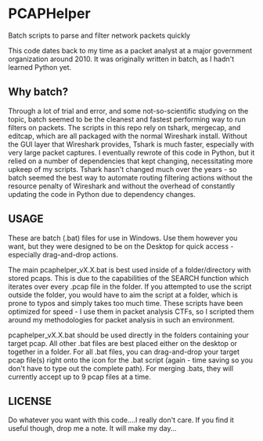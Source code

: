 # PCAPHelper
Batch scripts to parse and filter network packets quickly

This code dates back to my time as a packet analyst at a major government organization around 2010. It was originally written in batch, as I hadn't learned Python yet. 

## Why batch?
Through a lot of trial and error, and some not-so-scientific studying on the topic, batch seemed to be the cleanest and fastest performing way to run filters on packets. The scripts in this repo rely on tshark, mergecap, and editcap, which are all packaged with the normal Wireshark install.  Without the GUI layer that Wireshark provides, Tshark is much faster, especially with very large packet captures. I eventually rewrote of this code in Python, but it relied on a number of dependencies that kept changing, necessitating more upkeep of my scripts.  Tshark hasn't changed much over the years - so batch seemed the best way to automate routing filtering actions without the resource penalty of Wireshark and without the overhead of constantly updating the code in Python due to dependency changes.

## USAGE
These are batch (.bat) files for use in Windows. Use them however you want, but they were designed to be on the Desktop for quick access - especially drag-and-drop actions.

The main pcaphelper_vX.X.bat is best used inside of a folder/directory with stored pcaps. This is due to the capabilities of the SEARCH function which iterates over every .pcap file in the folder.  If you attempted to use the script outside the folder, you would have to aim the script at a folder, which is prone to typos and simply takes too much time. These scripts have been optimized for speed - I use them in packet analysis CTFs, so I scripted them around my methodologies for packet analysis in such an environment.

pcaphelper_vX.X.bat should be used directly in the folders containing your target pcap.  All other .bat files are best placed either on the desktop or together in a folder. For all .bat files, you can drag-and-drop your target pcap file(s) right onto the icon for the .bat script (again - time saving so you don't have to type out the complete path).  For merging .bats, they will currently accept up to 9 pcap files at a time.

## LICENSE
Do whatever you want with this code....I really don't care. If you find it useful though, drop me a note. It will make my day...
